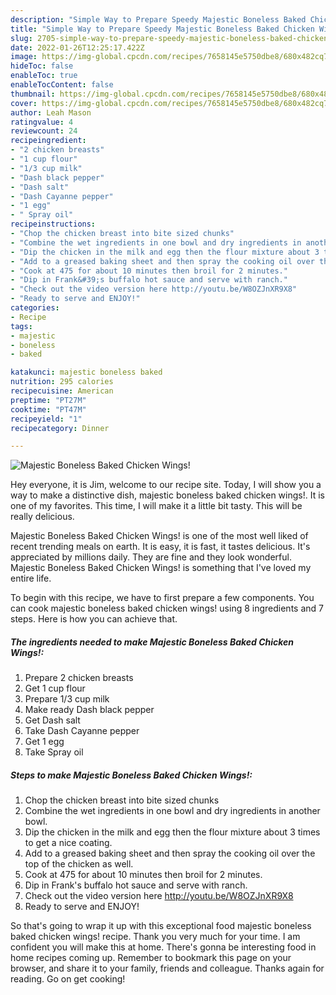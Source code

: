 ```yaml
---
description: "Simple Way to Prepare Speedy Majestic Boneless Baked Chicken Wings!"
title: "Simple Way to Prepare Speedy Majestic Boneless Baked Chicken Wings!"
slug: 2705-simple-way-to-prepare-speedy-majestic-boneless-baked-chicken-wings
date: 2022-01-26T12:25:17.422Z
image: https://img-global.cpcdn.com/recipes/7658145e5750dbe8/680x482cq70/majestic-boneless-baked-chicken-wings-recipe-main-photo.jpg
hideToc: false
enableToc: true
enableTocContent: false
thumbnail: https://img-global.cpcdn.com/recipes/7658145e5750dbe8/680x482cq70/majestic-boneless-baked-chicken-wings-recipe-main-photo.jpg
cover: https://img-global.cpcdn.com/recipes/7658145e5750dbe8/680x482cq70/majestic-boneless-baked-chicken-wings-recipe-main-photo.jpg
author: Leah Mason
ratingvalue: 4
reviewcount: 24
recipeingredient:
- "2 chicken breasts"
- "1 cup flour"
- "1/3 cup milk"
- "Dash black pepper"
- "Dash salt"
- "Dash Cayanne pepper"
- "1 egg"
- " Spray oil"
recipeinstructions:
- "Chop the chicken breast into bite sized chunks"
- "Combine the wet ingredients in one bowl and dry ingredients in another bowl."
- "Dip the chicken in the milk and egg then the flour mixture about 3 times to get a nice coating."
- "Add to a greased baking sheet and then spray the cooking oil over the top of the chicken as well."
- "Cook at 475 for about 10 minutes then broil for 2 minutes."
- "Dip in Frank&#39;s buffalo hot sauce and serve with ranch."
- "Check out the video version here http://youtu.be/W8OZJnXR9X8"
- "Ready to serve and ENJOY!"
categories:
- Recipe
tags:
- majestic
- boneless
- baked

katakunci: majestic boneless baked 
nutrition: 295 calories
recipecuisine: American
preptime: "PT27M"
cooktime: "PT47M"
recipeyield: "1"
recipecategory: Dinner

---
```



![Majestic Boneless Baked Chicken Wings!](https://img-global.cpcdn.com/recipes/7658145e5750dbe8/680x482cq70/majestic-boneless-baked-chicken-wings-recipe-main-photo.jpg)

Hey everyone, it is Jim, welcome to our recipe site. Today, I will show you a way to make a distinctive dish, majestic boneless baked chicken wings!. It is one of my favorites. This time, I will make it a little bit tasty. This will be really delicious.



Majestic Boneless Baked Chicken Wings! is one of the most well liked of recent trending meals on earth. It is easy, it is fast, it tastes delicious. It's appreciated by millions daily. They are fine and they look wonderful. Majestic Boneless Baked Chicken Wings! is something that I've loved my entire life.


To begin with this recipe, we have to first prepare a few components. You can cook majestic boneless baked chicken wings! using 8 ingredients and 7 steps. Here is how you can achieve that.

<!--inarticleads1-->

##### The ingredients needed to make Majestic Boneless Baked Chicken Wings!:

1. Prepare 2 chicken breasts
1. Get 1 cup flour
1. Prepare 1/3 cup milk
1. Make ready Dash black pepper
1. Get Dash salt
1. Take Dash Cayanne pepper
1. Get 1 egg
1. Take  Spray oil




<!--inarticleads2-->

##### Steps to make Majestic Boneless Baked Chicken Wings!:

1. Chop the chicken breast into bite sized chunks
1. Combine the wet ingredients in one bowl and dry ingredients in another bowl.
1. Dip the chicken in the milk and egg then the flour mixture about 3 times to get a nice coating.
1. Add to a greased baking sheet and then spray the cooking oil over the top of the chicken as well.
1. Cook at 475 for about 10 minutes then broil for 2 minutes.
1. Dip in Frank&#39;s buffalo hot sauce and serve with ranch.
1. Check out the video version here http://youtu.be/W8OZJnXR9X8
1. Ready to serve and ENJOY!



So that's going to wrap it up with this exceptional food majestic boneless baked chicken wings! recipe. Thank you very much for your time. I am confident you will make this at home. There's gonna be interesting food in home recipes coming up. Remember to bookmark this page on your browser, and share it to your family, friends and colleague. Thanks again for reading. Go on get cooking!
